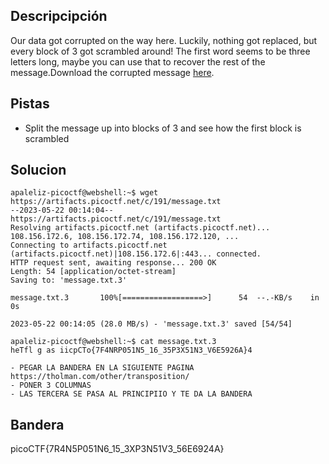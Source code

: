 ## Descripcipción

Our data got corrupted on the way here. Luckily, nothing got replaced, but every block of 3 got scrambled around! The first word seems to be three letters long, maybe you can use that to recover the rest of the message.Download the corrupted message [here](https://artifacts.picoctf.net/c/191/message.txt).

## Pistas

-  Split the message up into blocks of 3 and see how the first block is scrambled

## Solucion

```
apaleliz-picoctf@webshell:~$ wget https://artifacts.picoctf.net/c/191/message.txt
--2023-05-22 00:14:04--  https://artifacts.picoctf.net/c/191/message.txt
Resolving artifacts.picoctf.net (artifacts.picoctf.net)... 108.156.172.6, 108.156.172.74, 108.156.172.120, ...
Connecting to artifacts.picoctf.net (artifacts.picoctf.net)|108.156.172.6|:443... connected.
HTTP request sent, awaiting response... 200 OK
Length: 54 [application/octet-stream]
Saving to: 'message.txt.3'

message.txt.3       100%[==================>]      54  --.-KB/s    in 0s      

2023-05-22 00:14:05 (28.0 MB/s) - 'message.txt.3' saved [54/54]

apaleliz-picoctf@webshell:~$ cat message.txt.3
heTfl g as iicpCTo{7F4NRP051N5_16_35P3X51N3_V6E5926A}4

- PEGAR LA BANDERA EN LA SIGUIENTE PAGINA https://tholman.com/other/transposition/
- PONER 3 COLUMNAS
- LAS TERCERA SE PASA AL PRINCIPIIO Y TE DA LA BANDERA
```

## Bandera
picoCTF{7R4N5P051N6_15_3XP3N51V3_56E6924A}